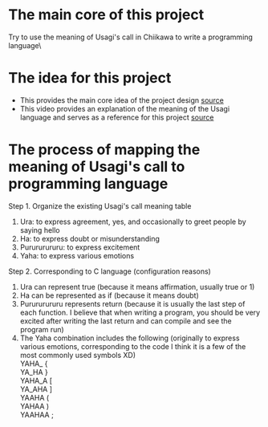 # The main core of this project
Try to use the meaning of Usagi's call in Chiikawa to write a programming language\

# The idea for this project
* This provides the main core idea of ​​the project design [source](https://github.com/eeeeeeeeeeeeeeeeeeeeeeeeeeeeeeee/eeeeeeeeeeeeeeeeeeeeeeeeeeeeeeeeeeeeeeeeeeeeeeeeeeeeeeeeeeeeeeeeeeeeeeeeeeeeeeeeeeeeeeeeeeeeeeeeeeee)
* This video provides an explanation of the meaning of the Usagi language and serves as a reference for this project [source](https://www.youtube.com/watch?v=8oDW26PYQ3M)

# The process of mapping the meaning of Usagi's call to programming language
Step 1. Organize the existing Usagi's call meaning table
1. Ura: to express agreement, yes, and occasionally to greet people by saying hello
2. Ha: to express doubt or misunderstanding
3. Purururururu: to express excitement
4. Yaha: to express various emotions

Step 2. 
Corresponding to C language (configuration reasons)
1. Ura can represent true
(because it means affirmation, usually true or 1)
2. Ha can be represented as if (because it means doubt)
3. Purururururu represents return (because it is usually the last step of each function. I believe that when writing a program, you should be very excited after writing the last return and can compile and see the program run)
4. The Yaha combination includes the following (originally to express various emotions, corresponding to the code I think it is a few of the most commonly used symbols XD)\
YAHA_ { \
YA_HA } \
YAHA_A [ \
YA_AHA ] \
YAAHA ( \
YAHAA ) \
YAAHAA ; 

